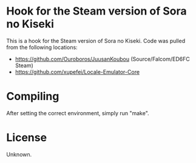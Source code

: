 # Hook for the Steam version of Sora no Kiseki

This is a hook for the Steam version of Sora no Kiseki. Code was pulled from the following locations:
* https://github.com/Ouroboros/JuusanKoubou (Source/Falcom/ED6FC Steam)
* https://github.com/xupefei/Locale-Emulator-Core

# Compiling

After setting the correct environment, simply run "make".

# License

Unknown.

